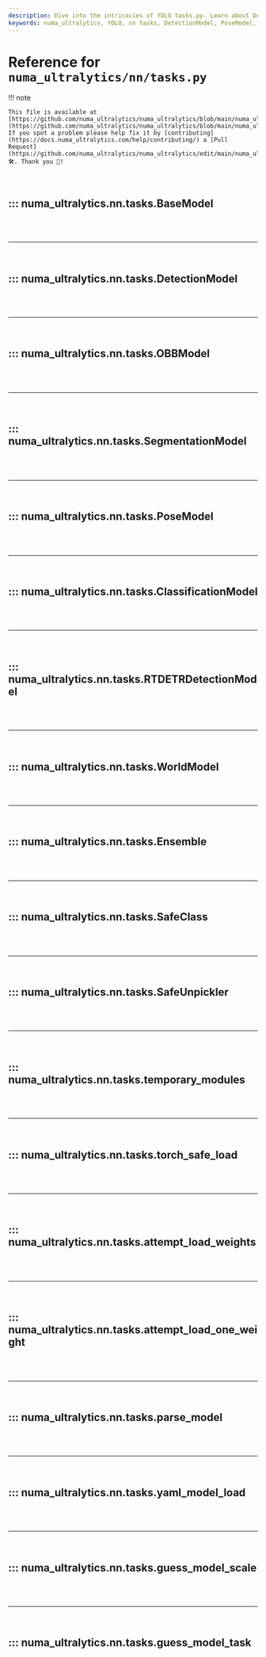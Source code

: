 ```yaml
---
description: Dive into the intricacies of YOLO tasks.py. Learn about DetectionModel, PoseModel and more for powerful AI development.
keywords: numa_ultralytics, YOLO, nn tasks, DetectionModel, PoseModel, RTDETRDetectionModel, model weights, parse model, AI development
---
```


# Reference for `numa_ultralytics/nn/tasks.py`

!!! note

    This file is available at [https://github.com/numa_ultralytics/numa_ultralytics/blob/main/numa_ultralytics/nn/tasks.py](https://github.com/numa_ultralytics/numa_ultralytics/blob/main/numa_ultralytics/nn/tasks.py). If you spot a problem please help fix it by [contributing](https://docs.numa_ultralytics.com/help/contributing/) a [Pull Request](https://github.com/numa_ultralytics/numa_ultralytics/edit/main/numa_ultralytics/nn/tasks.py) 🛠️. Thank you 🙏!

<br>

## ::: numa_ultralytics.nn.tasks.BaseModel

<br><br><hr><br>

## ::: numa_ultralytics.nn.tasks.DetectionModel

<br><br><hr><br>

## ::: numa_ultralytics.nn.tasks.OBBModel

<br><br><hr><br>

## ::: numa_ultralytics.nn.tasks.SegmentationModel

<br><br><hr><br>

## ::: numa_ultralytics.nn.tasks.PoseModel

<br><br><hr><br>

## ::: numa_ultralytics.nn.tasks.ClassificationModel

<br><br><hr><br>

## ::: numa_ultralytics.nn.tasks.RTDETRDetectionModel

<br><br><hr><br>

## ::: numa_ultralytics.nn.tasks.WorldModel

<br><br><hr><br>

## ::: numa_ultralytics.nn.tasks.Ensemble

<br><br><hr><br>

## ::: numa_ultralytics.nn.tasks.SafeClass

<br><br><hr><br>

## ::: numa_ultralytics.nn.tasks.SafeUnpickler

<br><br><hr><br>

## ::: numa_ultralytics.nn.tasks.temporary_modules

<br><br><hr><br>

## ::: numa_ultralytics.nn.tasks.torch_safe_load

<br><br><hr><br>

## ::: numa_ultralytics.nn.tasks.attempt_load_weights

<br><br><hr><br>

## ::: numa_ultralytics.nn.tasks.attempt_load_one_weight

<br><br><hr><br>

## ::: numa_ultralytics.nn.tasks.parse_model

<br><br><hr><br>

## ::: numa_ultralytics.nn.tasks.yaml_model_load

<br><br><hr><br>

## ::: numa_ultralytics.nn.tasks.guess_model_scale

<br><br><hr><br>

## ::: numa_ultralytics.nn.tasks.guess_model_task

<br><br>
